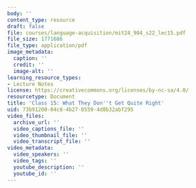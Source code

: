 ```yaml
---
body: ''
content_type: resource
draft: false
file: courses/language-acquisition/mit24_904_s22_lec15.pdf
file_size: 1771686
file_type: application/pdf
image_metadata:
  caption: ''
  credit: ''
  image-alt: ''
learning_resource_types:
- Lecture Notes
license: https://creativecommons.org/licenses/by-nc-sa/4.0/
resourcetype: Document
title: 'Class 15: What They Don''t Get Quite Right'
uid: 73b91200-04c8-4b27-8559-4d8b32abf295
video_files:
  archive_url: ''
  video_captions_file: ''
  video_thumbnail_file: ''
  video_transcript_file: ''
video_metadata:
  video_speakers: ''
  video_tags: ''
  youtube_description: ''
  youtube_id: ''
---
```

